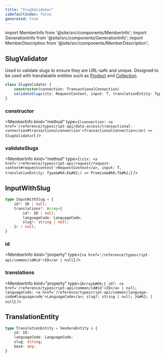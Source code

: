 ```yaml
---
title: "SlugValidator"
isDefaultIndex: false
generated: true
---
```

<!-- This file was generated from the Vendure source. Do not modify. Instead, re-run the "docs:build" script -->
import MemberInfo from '@site/src/components/MemberInfo';
import GenerationInfo from '@site/src/components/GenerationInfo';
import MemberDescription from '@site/src/components/MemberDescription';


## SlugValidator

<GenerationInfo sourceFile="packages/core/src/service/helpers/slug-validator/slug-validator.ts" sourceLine="44" packageName="@vendure/core" />

Used to validate slugs to ensure they are URL-safe and unique. Designed to be used with translatable
entities such as <a href='/reference/typescript-api/entities/product#product'>Product</a> and <a href='/reference/typescript-api/entities/collection#collection'>Collection</a>.

```ts title="Signature"
class SlugValidator {
    constructor(connection: TransactionalConnection)
    validateSlugs(ctx: RequestContext, input: T, translationEntity: Type<E>) => Promise<T>;
}
```

<div className="members-wrapper">

### constructor

<MemberInfo kind="method" type={`(connection: <a href='/reference/typescript-api/data-access/transactional-connection#transactionalconnection'>TransactionalConnection</a>) => SlugValidator`}   />


### validateSlugs

<MemberInfo kind="method" type={`(ctx: <a href='/reference/typescript-api/request/request-context#requestcontext'>RequestContext</a>, input: T, translationEntity: Type&#60;E&#62;) => Promise&#60;T&#62;`}   />




</div>


## InputWithSlug

<GenerationInfo sourceFile="packages/core/src/service/helpers/slug-validator/slug-validator.ts" sourceLine="16" packageName="@vendure/core" />



```ts title="Signature"
type InputWithSlug = {
    id?: ID | null;
    translations?: Array<{
        id?: ID | null;
        languageCode: LanguageCode;
        slug?: string | null;
    }> | null;
}
```

<div className="members-wrapper">

### id

<MemberInfo kind="property" type={`<a href='/reference/typescript-api/common/id#id'>ID</a> | null`}   />


### translations

<MemberInfo kind="property" type={`Array&#60;{         id?: <a href='/reference/typescript-api/common/id#id'>ID</a> | null;         languageCode: <a href='/reference/typescript-api/common/language-code#languagecode'>LanguageCode</a>;         slug?: string | null;     }&#62; | null`}   />




</div>


## TranslationEntity

<GenerationInfo sourceFile="packages/core/src/service/helpers/slug-validator/slug-validator.ts" sourceLine="29" packageName="@vendure/core" />



```ts title="Signature"
type TranslationEntity = VendureEntity & {
    id: ID;
    languageCode: LanguageCode;
    slug: string;
    base: any;
}
```
